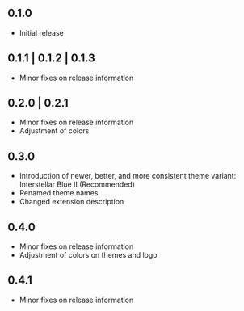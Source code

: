 ## 0.1.0

- Initial release

## 0.1.1 | 0.1.2 | 0.1.3

- Minor fixes on release information

## 0.2.0 | 0.2.1

- Minor fixes on release information
- Adjustment of colors

## 0.3.0

- Introduction of newer, better, and more consistent theme variant: Interstellar Blue II (Recommended)
- Renamed theme names
- Changed extension description

## 0.4.0

- Minor fixes on release information
- Adjustment of colors on themes and logo

## 0.4.1

- Minor fixes on release information